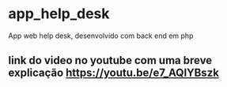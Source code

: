 # app_help_desk
App web help desk, desenvolvido com back end em php

## link do video no youtube com uma breve explicação https://youtu.be/e7_AQlYBszk
